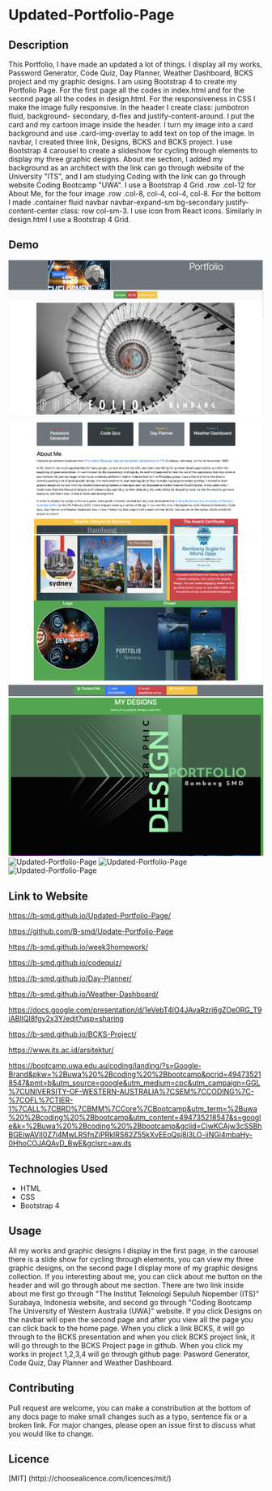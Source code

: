 # Updated-Portfolio-Page

## Description
This Portfolio, I have made an updated a lot of things. I display all my works, Password Generator, Code Quiz, Day Planner, Weather Dashboard, BCKS project and my graphic designs. I am using Bootstrap 4 to create my Portfolio Page. For the first page all the codes in index.html and for the second page all the codes in design.html. For the responsiveness in CSS I make the image fully responsive. In the header I create class: jumbotron fluid, background- secondary, d-flex and justify-content-around. I put the card and my cartoon image inside the header. I turn my image into a card background and use .card-img-overlay to add text on top of the image. In navbar, I created three link, Designs, BCKS and BCKS project. I use Bootstrap 4 carousel to create a slideshow for cycling through elements to display my three graphic designs. About me section, I added my background as an architect with the link can go through website of the University "ITS", and I am studying Coding with the link can go through website Coding Bootcamp "UWA". I use a Bootstrap 4 Grid .row .col-12 for About Me, for the four image .row .col-8, col-4, col-4, col-8. For the bottom I made .container fluid navbar navbar-expand-sm bg-secondary justify-content-center class: row col-sm-3. I use icon from React icons. Similarly in design.html I use a Bootstrap 4 Grid.

## Demo

![Updated-Portfolio-Page](./img/ScreenShot1.png)
![Updated-Portfolio-Page](./img/ScreenShot2.png)
![Updated-Portfolio-Page](./img/ScreenShot3.png)
![Updated-Portfolio-Page](./img/ScreenShot4.png)
![Updated-Portfolio-Page](./img/ScreenShot5.png)
![Updated-Portfolio-Page](./img/ScreenShot6.png)
![Updated-Portfolio-Page](./img/ScreenShot7.png)

## Link to Website

https://b-smd.github.io/Updated-Portfolio-Page/

https://github.com/B-smd/Update-Portfolio-Page

https://b-smd.github.io/week3homework/

https://b-smd.github.io/codequiz/

https://b-smd.github.io/Day-Planner/

https://b-smd.github.io/Weather-Dashboard/

https://docs.google.com/presentation/d/1eVebT4IO4JAvaRzri6gZOe0RG_T9iABlIQI8fgy2x3Y/edit?usp=sharing


https://b-smd.github.io/BCKS-Project/

https://www.its.ac.id/arsitektur/

https://bootcamp.uwa.edu.au/coding/landing/?s=Google-Brand&pkw=%2Buwa%20%2Bcoding%20%2Bbootcamp&pcrid=494735218547&pmt=b&utm_source=google&utm_medium=cpc&utm_campaign=GGL%7CUNIVERSITY-OF-WESTERN-AUSTRALIA%7CSEM%7CCODING%7C-%7COFL%7CTIER-1%7CALL%7CBRD%7CBMM%7CCore%7CBootcamp&utm_term=%2Buwa%20%2Bcoding%20%2Bbootcamp&utm_content=494735218547&s=google&k=%2Buwa%20%2Bcoding%20%2Bbootcamp&gclid=CjwKCAjw3cSSBhBGEiwAVII0Z7i4MwLRSfnZiPRkIRS62Z55kXvEEoQsj8i3LO-iiNGi4mbaHy-0HhoCOJAQAvD_BwE&gclsrc=aw.ds

## Technologies Used
- HTML
- CSS
- Bootstrap 4

## Usage
All my works and graphic designs I display in the first page, in the carousel there is a slide show for cycling through elements, you can view my three graphic designs, on the second page I display more of my graphic designs collection. If you interesting about me, you can click about me button on the header and will go through about me section. There are two link inside about me first go through "The Institut Teknologi Sepuluh Nopember (ITS)" Surabaya, Indonesia website, and second go through "Coding Bootcamp The University of Western Australia (UWA)" website.  If you click Designs on the navbar will open the second page and after you view all the page you can click back to the home page. When you click a link BCKS, it will go through to the BCKS presentation and when you click BCKS project link, it will go through to the BCKS Project page in github. When you click my works in project 1,2,3,4 will go through github page: Pasword Generator, Code Quiz, Day Planner and Weather Dashboard. 

## Contributing
Pull request are welcome, you can make a constribution at the bottom of any docs page to make small changes such as a typo, sentence fix or a broken link. For major changes, please open an issue first to discuss what you would like to change.

## Licence
[MIT]
(http)://choosealicence.com/licences/mit/)
